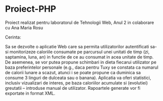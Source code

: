 # Proiect-PHP
Proiect realizat pentru laboratorul de Tehnologii Web, Anul 2 in colaborare cu Ana Maria Rosu


Cerinta:

Sa se dezvolte o aplicatie Web care sa permita utilizatorilor autentificati sa-si monitorizeze caloriile consumate pe parcursul unei unitati de timp (zi, saptamina, luna, an) in functie de ce au consumat in acea unitate de timp. De asemenea, se vor putea propune schimbari in dieta fiecarui utilizator pe baza preferintelor personale (e.g., daca pentru Tuxy se constata ca numarul de calorii lunare a scazut, atunci i se poate propune ca duminica sa consume 3 linguri de dulceata sau o banana). Aplicatia va oferi statistici, inclusiv vizualizari de interes, pe baza caloriilor acumulate si (evolutiei) greutatii – introduse manual de utilizator. Rapoartele generate vor fi exportate in format XML.
